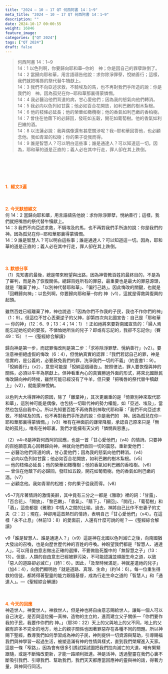```yaml
---
title: "2024 – 10 – 17 QT 何西阿書 14：1~9"
meta_title: "2024 – 10 – 17 QT 何西阿書 14：1~9"
description: ""
date: 2024-10-17 00:00:55
weight: 16846
feature_image: 
categories: ["QT 2024"]
tags: ["QT 2024"]
draft: false
---
```


<blockquote>何西阿書 14：1~9<br />
14：1 以色列啊，你要歸向耶和華─你的　神；你是因自己的罪孽跌倒了。<br />
14：2 當歸向耶和華，用言語禱告他說：求你除淨罪孽，悅納善行；這樣，我們就把嘴唇的祭代替牛犢獻上。<br />
14：3 我們不向亞述求救，不騎埃及的馬，也不再對我們手所造的說：你是我們的　神。因為孤兒在你─耶和華那裏得蒙憐憫。<br />
14：4 我必醫治他們背道的病，甘心愛他們；因為我的怒氣向他們轉消。<br />
14：5 我必向以色列如甘露；他必如百合花開放，如利巴嫩的樹木紮根。<br />
14：6 他的枝條必延長；他的榮華如橄欖樹；他的香氣如利巴嫩的香柏樹。<br />
14：7 曾住在他蔭下的必歸回，發旺如五穀，開花如葡萄樹。他的香氣如利巴嫩的酒。<br />
14：8 以法蓮必說：我與偶像還有甚麼關涉呢？我─耶和華回答他，也必顧念他。我如青翠的松樹；你的果子從我而得。<br />
14：9 誰是智慧人？可以明白這些事；誰是通達人？可以知道這一切。因為，耶和華的道是正直的；義人必在其中行走，罪人卻在其上跌倒。</blockquote><br />
&nbsp;<br />
<br />
&nbsp;<br />
<br />
<span style="color: #ff6600;"><strong>1.  經文3遍</strong></span><br />
<br />
&nbsp;<br />
<br />
<span style="color: #ff6600;"><strong>2. 今天默想經文<br />
</strong></span>何 14：2 當歸向耶和華，用言語禱告他說：求你除淨罪孽，悅納善行；這樣，我們就把嘴唇的祭代替牛犢獻上。<br />
14：3 我們不向亞述求救，不騎埃及的馬，也不再對我們手所造的說：你是我們的　神。因為孤兒在你─耶和華那裏得蒙憐憫。<br />
14：9 誰是智慧人？可以明白這些事；誰是通達人？可以知道這一切。因為，耶和華的道是正直的；義人必在其中行走，罪人卻在其上跌倒。<br />
<br />
&nbsp;<br />
<br />
<strong><span style="color: #ff6600;">3. 默想分享<br />
</span></strong>（1）先知書的最後，總是帶來盼望與出路，因為神管教百姓的最終目的，不是為了審判，而是為了恢復關係。總歸百姓所有的罪惡，最重要也是最大的罪惡源頭，就是「離棄了神」、「以別神代替耶和華」、「偏行己路」。因此悔改的關鍵，也就是「回轉歸向神」：以色列啊，你要歸向耶和華─你的 神（v1），這就是得救與復興的起頭。<br />
<br />
雖然百姓已經離棄了神，神也說過：「因為你們不作我的子民，我也不作你們的神」（1：9）。但這位不甘心丟棄逆子的父神，卻第四次向北國宣告：自己是「耶和華— 你的神」（12：6、9；13：4；14：1）！正如祂將來要對南國宣告的：「婦人焉能忘記她吃奶的嬰孩，不憐恤她所生的兒子？即或有忘記的，我卻不忘記你」（賽49：15）！—《聖經綜合解讀》<br />
<br />
歸向神是第一步，而認罪悔改則是第二步：「求祢除淨罪孽、悅納善行」（v2）。要注意神拒絕虛假的悔改（6：4），但悅納真實的認罪：「我們若認自己的罪，神是信實的，是公義的，必要赦免我們的罪，洗淨我們一切的不義」（約壹書1：9）。「悅納善行」（v2），意思可能是「悅納這個禱告」。按照律法，罪人要恢復與神的關係，必須以牛羊為祭獻上。但神看重內心的真實勝過外面的形式，將來北國餘民悔改歸向神的時候，雖然可能已經沒有了牛羊，但只要「把嘴唇的祭代替牛犢獻上」（v2），就能蒙神悅納。<br />
<br />
以色列大大得罪神的原因，除了「離棄神」，其次更嚴重的是「倚靠別神來取代耶和華」，這別神可能是偶像，也包括一切取代神的勢力權能，如「亞述、埃及」，當然也包括自我中心。所以先知要百姓不再倚靠別神取代耶和華：「我們不向亞述求救，不騎埃及的馬，也不再對我們手所造的說：你是我們的　神。因為孤兒在你─耶和華那裏得蒙憐憫。」（v3）唯有在神面前的謙卑降服，承認自己原來只是「無助的孤兒」，唯有在神耶裏，我們才能擁有天父的「憐憫與恩惠」。<br />
<br />
（2）v4~8是神對何西阿的回應，也是一首「甘心愛他們」（v4）的情詩。只要神的百姓願意真心回轉歸向神，神就向他們收回一切的震怒，重新愛他們：<br />
— 必醫治他們背道的病，甘心愛他們；因為我的怒氣向他們轉消。（v4）<br />
— 必向以色列如甘露；他必如百合花開放，如利巴嫩的樹木紮根。（v5）<br />
— 他的枝條必延長；他的榮華如橄欖樹；他的香氣如利巴嫩的香柏樹。（v6）<br />
— 曾住在他蔭下的必歸回，發旺如五穀，開花如葡萄樹。他的香氣如利巴嫩的酒。（v7）<br />
— 必顧念他。我如青翠的松樹；你的果子從我而得。（v8）<br />
<br />
v5~7充斥著情詩的激情美辭，其中竟有三分之一都是《雅歌》裡的詞：「甘露」、「百合花」、「開放」、「黎巴嫩」、「香氣」、「蔭下」、「歸回」、「開花」、「葡萄樹」和「酒」，這些都是《雅歌》中情人之間的比喻。過去，神將自己比作不忠妻子的丈夫（2：2）；現在，神卻用這首熱烈的情詩，表明自己「甘心愛他們」（v4）。在這樣「永不止息」（林前13：8）的愛面前，人還有什麼可說的呢？—《聖經綜合解讀》<br />
<br />
v9「誰是智慧人、誰是通達人？」（v9）這是神在北國以色列滅亡之後，向南國猶大發出的召喚，也是向歷世歷代神的百姓的呼喚。神盼望我們都是「智慧人、通達人」，可以用自由意志做出正確的選擇，不要做胎死腹中的「無智慧之子」（13：13）。但是，人類的自由意志已經被罪污染，不可能認識並順服生命之道，以致「惡人的道路卻必滅亡」（詩1：6）。因此，「及至時候滿足，神就差遣祂的兒子」（加4：4），向我們顯明祂「就是道路、真理、生命」（約14：6）。每一位重生得救的信徒，都將得著聖靈的能力跟隨基督，成為行走生命之道的「智慧人」和「通達人」。—《聖經綜合解讀》<br />
<br />
&nbsp;<br />
<br />
<strong style="font-size: inherit;"><span style="color: #ff6600;">4. 今天的回應<br />
</span></strong>神造世人，神愛世人，神救世人，但是神也將自由意志賜給世人，讓每一個人可以自己決定，是否與這位獨一真神，造物的主立約，進而建立父子關係—「你們要作我的子民，我要作你們的 神。」（耶30：22）天上的父與地上的父不同，地上的父親有許多不完全的地方，地上的親子關係也因著罪惡存在各種不同的問題。所以神賜下聖經，教導我們如何學習成為神的子民，神則提供一切資源與幫助，引導賜福我們與神學習一起過生活，被塑造滿有神的性情與樣式，直到我們榮耀進入天家。這是一條「窄路」，因為會有很多引誘試探試圖把我們拉向滅亡的大道，唯有緊緊跟隨，或是不斷悔改更新，才能一路順利抵達。神是活神，透過聖靈在我們心裏不斷吸引我們、引導我們、幫助我們，我們天天都應當回應神的靈與神的話，得著力量，與神同行同活。<br />
<br />
&nbsp;<br />
<br />
&nbsp;<br />
<br />
<strong style="font-size: inherit;"><span style="color: #ff6600;"> </span></strong>
        